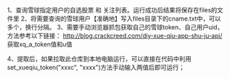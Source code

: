 1、查询雪球指定用户的自选股票 和 关注列表。运行成功后结果将保存在files的文件里 2、将需要查询的雪球用户【准确地】写入files目录下的cname.txt中，可以多个，换行分隔。 3、需要手动浏览器抓包获取自己的雪球token、自己用户uid，方法参考以下链接： http://blog.crackcreed.com/diy-xue-qiu-app-shu-ju-api/ 获取xq_a_token值和u值

4、提取后，如果拉取此仓库到本地电脑运行，可以直接在代码中利用set_xueqiu_token("xxxc", "xxxx")方法手动输入两值后即可运行；
